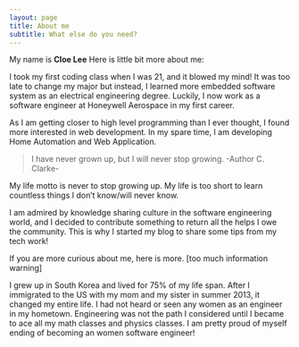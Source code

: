 ```yaml
---
layout: page
title: About me
subtitle: What else do you need?
---
```


My name is **Cloe Lee** Here is little bit more about me:

I took my first coding class when I was 21, and it blowed my mind! It was too late to change my major but instead, I learned more embedded software system as an electrical engineering degree. Luckily, I now work as a software engineer at Honeywell Aerospace in my first career.

As I am getting closer to high level programming than I ever thought, I found more interested in web development. In my spare time, I am developing Home Automation and Web Application.

> I have never grown up, but I will never stop growing.
> -Author C. Clarke-


My life motto is never to stop growing up. My life is too short to learn countless things I don’t know/will never know.

I am admired by knowledge sharing culture in the software engineering world, and I decided to contribute something to return all the helps I owe the community. This is why I started my blog to share some tips from my tech work!


If you are more curious about me, here is more. [too much information warning]

I grew up in South Korea and lived for 75% of my life span. After I immigrated to the US with my mom and my sister in summer 2013, it changed my entire life. I had not heard or seen any women as an engineer in my hometown. Engineering was not the path I considered until I became to ace all my math classes and physics classes. I am pretty proud of myself ending of becoming an women software engineer!
